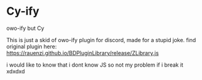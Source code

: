 # Cy-ify
owo-ify but Cy


This is just a skid of owo-ify plugin for discord, made for a stupid joke.
find original plugin here: https://rauenzi.github.io/BDPluginLibrary/release/ZLibrary.js

i would like to know that i dont know JS so not my problem if i break it xdxdxd

